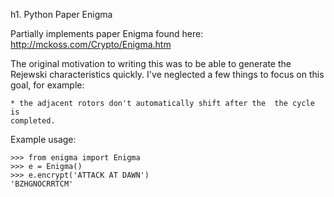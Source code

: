 h1. Python Paper Enigma

Partially implements paper Enigma found here:
http://mckoss.com/Crypto/Enigma.htm

The original motivation to writing this was to be able to generate the Rejewski
characteristics quickly.  I've neglected a few things to focus on this goal,
for example: 

    * the adjacent rotors don't automatically shift after the  the cycle is
    completed.

Example usage:

    >>> from enigma import Enigma
    >>> e = Enigma()
    >>> e.encrypt('ATTACK AT DAWN')
    'BZHGNOCRRTCM'


